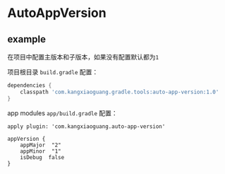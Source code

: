 # AutoAppVersion

## example
在项目中配置主版本和子版本，如果没有配置默认都为`1`

项目根目录 `build.gradle` 配置：

```groovy
dependencies {
    classpath 'com.kangxiaoguang.gradle.tools:auto-app-version:1.0'
}
```

app modules `app/build.gradle` 配置：

```
apply plugin: 'com.kangxiaoguang.auto-app-version'

appVersion {
    appMajor  "2"
    appMinor  "1"
    isDebug  false
}
```
